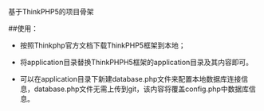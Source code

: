 基于ThinkPHP5的项目骨架

##使用：
* 按照Thinkphp官方文档下载ThinkPHP5框架到本地；

* 将application目录替换ThinkPHPH5框架的application目录及其内容即可。

* 可以在application目录下新建database.php文件来配置本地数据库连接信息，database.php文件无需上传到git，该内容将覆盖config.php中数据库信息。